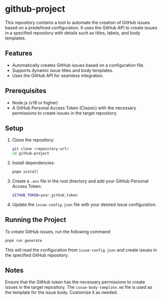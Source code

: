 # github-project

This repository contains a tool to automate the creation of GitHub issues based on a predefined configuration. It uses the GitHub API to create issues in a specified repository with details such as titles, labels, and body templates.

## Features

- Automatically creates GitHub issues based on a configuration file.
- Supports dynamic issue titles and body templates.
- Uses the GitHub API for seamless integration.

## Prerequisites

- Node.js (v18 or higher)
- A GitHub Personal Access Token (Classic) with the necessary permissions to create issues in the target repository.

## Setup

1. Clone the repository:
    ```sh
    git clone <repository-url>
    cd github-project
    ```
2. Install dependencies:
    ```sh 
    pnpm install
    ```
3. Create a `.env` file in the root directory and add your GitHub Personal Access Token:
    ```sh 
    GITHUB_TOKEN=your_github_token
    ```
4. Update the `issue-config.json` file with your desired issue configuration.

## Running the Project
To create GitHub issues, run the following command:

```sh 
pnpm run generate
```

This will read the configuration from `issue-config.json` and create issues in the specified GitHub repository.

## Notes
Ensure that the GitHub token has the necessary permissions to create issues in the target repository.
The `issue-body-template.md` file is used as the template for the issue body. Customize it as needed.
